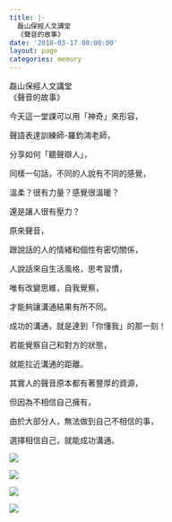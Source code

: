 ```yaml
---
title: |-
  磊山保經人文講堂
  《聲音的故事》
date: '2018-03-17 00:00:00'
layout: page
categories: memory
---
```


<div class="title-1">磊山保經人文講堂<br>《聲音的故事》</div>
<p></p>
今天這一堂課可以用「神奇」來形容，

聲語表達訓練師-羅鈞鴻老師，

分享如何「聽聲辯人」，

同樣一句話，不同的人說有不同的感覺，

溫柔？很有力量？感覺很溫暖？

還是讓人很有壓力？

原來聲音，

跟說話的人的情緒和個性有密切關係，

人說話來自生活風格，思考習慣，

唯有改變思維，自我覺察，

才能夠讓溝通結果有所不同。

成功的溝通，就是達到「你懂我」的那一刻！

若能覺察自己和對方的狀態，

就能拉近溝通的距離。

其實人的聲音原本都有著豐厚的資源，

但因為不相信自己擁有，

由於大部分人，無法做到自己不相信的事，

選擇相信自己，就能成功溝通。


![](/memory20180317-1.jpg)

![](/memory20180317-2.jpg)

![](/memory20180317-3.jpg)

![](/memory20180317-4.jpg)